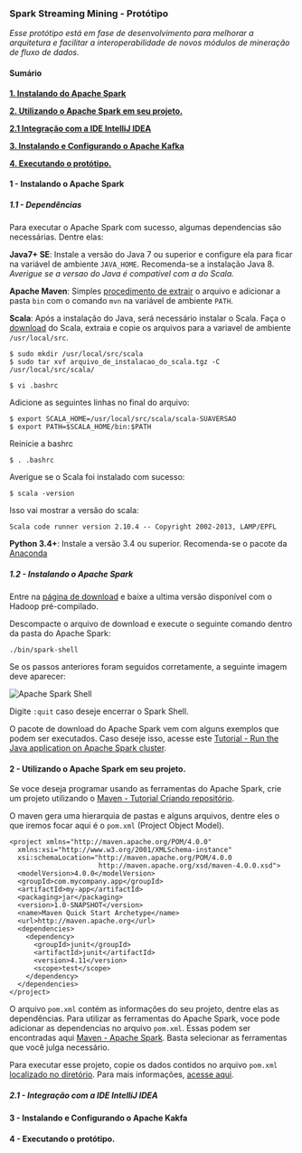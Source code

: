 ### Spark Streaming Mining - Protótipo
*Esse protótipo está em fase de desenvolvimento para melhorar a arquitetura e facilitar a interoperabilidade de novos módulos de mineração de fluxo de dados.*

#### Sumário
**[1. Instalando do Apache Spark](#install)**

**[2. Utilizando o Apache Spark em seu projeto.](#maven)**

**[2.1 Integração com a IDE IntelliJ IDEA](#idea)**

**[3. Instalando e Configurando o Apache Kafka](#kafka)**

**[4. Executando o protótipo.](#prot)**


#### 1 - Instalando o Apache Spark <a name="install"></a>
##### 1.1 - Dependências
Para executar o Apache Spark com sucesso, algumas dependencias são necessárias. Dentre elas:

**Java7+ SE**: Instale a versão do Java 7 ou superior e configure ela para ficar na variável de ambiente `JAVA_HOME`. Recomenda-se a instalação Java 8.
*Averigue se a versao do Java é compatível com a do Scala.*

**Apache Maven**: Simples [procedimento de extrair](https://maven.apache.org/install.html) o arquivo e adicionar a pasta `bin` com o comando `mvn` na variável de ambiente `PATH`.

**Scala**: Após a instalação do Java, será necessário instalar o Scala. Faça o [download](http://www.scala-lang.org/download/) do Scala, extraia e copie os arquivos para a variavel de ambiente `/usr/local/src`.
```
$ sudo mkdir /usr/local/src/scala
$ sudo tar xvf arquivo_de_instalacao_do_scala.tgz -C /usr/local/src/scala/
```
```
$ vi .bashrc
```
Adicione as seguintes linhas no final do arquivo:
```
$ export SCALA_HOME=/usr/local/src/scala/scala-SUAVERSAO
$ export PATH=$SCALA_HOME/bin:$PATH
```
Reinicie a bashrc
```
$ . .bashrc
```
Averigue se o Scala foi instalado com sucesso:
```
$ scala -version
```
Isso vai mostrar a versão do scala:

`Scala code runner version 2.10.4 -- Copyright 2002-2013, LAMP/EPFL`

**Python 3.4+**: Instale a versão 3.4 ou superior. Recomenda-se o pacote da [Anaconda](https://www.anaconda.com/download/)

##### 1.2 - Instalando o Apache Spark

Entre na [página de download](https://spark.apache.org/downloads.html) e baixe a ultima versão disponível com o Hadoop pré-compilado.

Descompacte o arquivo de download e execute o seguinte comando dentro da pasta do Apache Spark:

```
./bin/spark-shell
```
Se os passos anteriores foram seguidos corretamente, a seguinte imagem deve aparecer:

![Apache Spark Shell](https://i.imgur.com/3qk3Xrr.png)

Digite `:quit` caso deseje encerrar o Spark Shell.

O pacote de download do Apache Spark vem com alguns exemplos que podem ser executados. Caso deseje isso, acesse este [Tutorial - Run the Java application on Apache Spark cluster](http://www.robertomarchetto.com/spark_java_maven_example).

#### 2 - Utilizando o Apache Spark em seu projeto. <a name="maven"></a>
Se voce deseja programar usando as ferramentas do Apache Spark, crie um projeto utilizando o [Maven - Tutorial Criando repositório](https://maven.apache.org/guides/getting-started/). 

O maven gera uma hierarquia de pastas e alguns arquivos, dentre eles o que iremos focar aqui é o `pom.xml` (Project Object Model).

```pom
<project xmlns="http://maven.apache.org/POM/4.0.0"
  xmlns:xsi="http://www.w3.org/2001/XMLSchema-instance"
  xsi:schemaLocation="http://maven.apache.org/POM/4.0.0
                      http://maven.apache.org/xsd/maven-4.0.0.xsd">
  <modelVersion>4.0.0</modelVersion>
  <groupId>com.mycompany.app</groupId>
  <artifactId>my-app</artifactId>
  <packaging>jar</packaging>
  <version>1.0-SNAPSHOT</version>
  <name>Maven Quick Start Archetype</name>
  <url>http://maven.apache.org</url>
  <dependencies>
    <dependency>
      <groupId>junit</groupId>
      <artifactId>junit</artifactId>
      <version>4.11</version>
      <scope>test</scope>
    </dependency>
  </dependencies>
</project>
```

O arquivo `pom.xml` contém as informações do seu projeto, dentre elas as dependências. Para utilizar as ferramentas do Apache Spark, voce pode adicionar as dependencias no arquivo `pom.xml`. Essas podem ser encontradas aqui [Maven - Apache Spark](https://search.maven.org/#search%7Cga%7C1%7Cg%3A%22org.apache.spark%22). Basta selecionar as ferramentas que você julga necessário. 

Para executar esse projeto, copie os dados contidos no arquivo `pom.xml` [localizado no diretório](https://github.com/loezerl/spark-stream-processing/blob/master/pom.xml).
Para mais informações, [acesse aqui](http://www.robertomarchetto.com/spark_java_maven_example).

##### 2.1 - Integração com a IDE IntelliJ IDEA <a name="idea"></a>

#### 3 - Instalando e Configurando o Apache Kakfa <a name="kafka"></a>

#### 4 - Executando o protótipo. <a name="prot"></a>